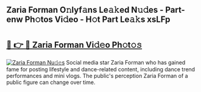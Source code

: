 ## Zaria Forman O𝚗lyf𝚊ns Le𝚊𝚔ed N𝚞𝚍es - Part-enw Ph𝚘tos Vi𝚍eo - H𝚘t Part Le𝚊𝚔s xsLFp

# <h2><a href="http://hf7417r.feru.top/?c=Zaria+Forman">🔗 👉 🔴 Zaria Forman Vi𝚍𝚎o Ph𝚘t𝚘𝚜</a></h2>

[![Zaria Forman Nu𝚍𝚎s](https://i.imgur.com/0TWrTi3.gif)](http://hf7417r.feru.top/?c=Zaria+Forman)
Social media star Zaria Forman who has gained fame for posting lifestyle and dance-related content, including dance trend performances and mini vlogs. The public's perception Zaria Forman of a public figure can change over time. 
